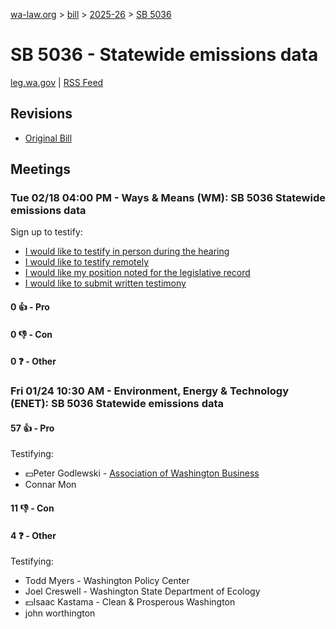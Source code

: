 [wa-law.org](/) > [bill](/bill/) > [2025-26](/bill/2025-26/) > [SB 5036](/bill/2025-26/sb/5036/)

# SB 5036 - Statewide emissions data
[leg.wa.gov](https://app.leg.wa.gov/billsummary?BillNumber=5036&Year=2025&Initiative=false) | [RSS Feed](./rss.xml)

## Revisions
* [Original Bill](1/)

## Meetings
### Tue 02/18 04:00 PM - Ways & Means (WM): SB 5036 Statewide emissions data
Sign up to testify:
* [I would like to testify in person during the hearing](https://app.leg.wa.gov/csi/Testifier/Add?chamber=House&mId=32796&aId=164383&caId=25891&tId=1)
* [I would like to testify remotely](https://app.leg.wa.gov/csi/Testifier/Add?chamber=House&mId=32796&aId=164383&caId=25891&tId=2)
* [I would like my position noted for the legislative record](https://app.leg.wa.gov/csi/Testifier/Add?chamber=House&mId=32796&aId=164383&caId=25891&tId=3)
* [I would like to submit written testimony](https://app.leg.wa.gov/csi/Testifier/Add?chamber=House&mId=32796&aId=164383&caId=25891&tId=4)

#### 0 👍 - Pro

#### 0 👎 - Con

#### 0 ❓ - Other

### Fri 01/24 10:30 AM - Environment, Energy & Technology (ENET): SB 5036 Statewide emissions data
#### 57 👍 - Pro
Testifying:
* 💵Peter Godlewski - [Association of Washington Business](/org/association_of_washington_business/)
* Connar Mon

#### 11 👎 - Con

#### 4 ❓ - Other
Testifying:
* Todd Myers - Washington Policy Center
* Joel Creswell - Washington State Department of Ecology
* 💵Isaac Kastama - Clean & Prosperous Washington
* john worthington
